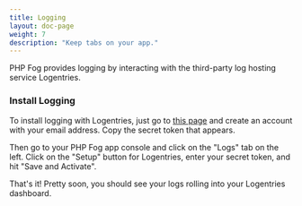 ```yaml
---
title: Logging
layout: doc-page
weight: 7
description: "Keep tabs on your app."
---
```


PHP Fog provides logging by interacting with the third-party log hosting service Logentries.

### Install Logging

To install logging with Logentries, just go to [this page](https://logentries.com/doc/phpfog/) and create an account with your email address. Copy the secret token that appears.

Then go to your PHP Fog app console and click on the "Logs" tab on the left. Click on the "Setup" button for Logentries, enter your secret token, and hit "Save and Activate".

That's it! Pretty soon, you should see your logs rolling into your Logentries dashboard.
